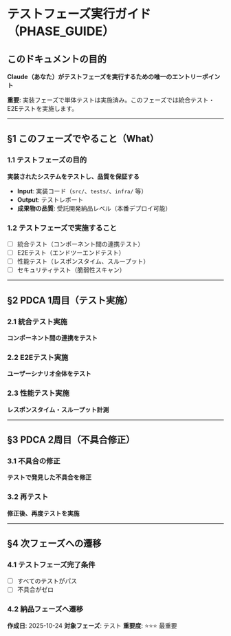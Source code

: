# テストフェーズ実行ガイド（PHASE_GUIDE）

## このドキュメントの目的

**Claude（あなた）がテストフェーズを実行するための唯一のエントリーポイント**

**重要**: 実装フェーズで単体テストは実施済み。このフェーズでは統合テスト・E2Eテストを実施します。

---

## §1 このフェーズでやること（What）

### 1.1 テストフェーズの目的

**実装されたシステムをテストし、品質を保証する**

- **Input**: 実装コード（`src/`、`tests/`、`infra/` 等）
- **Output**: テストレポート
- **成果物の品質**: 受託開発納品レベル（本番デプロイ可能）

### 1.2 テストフェーズで実施すること

- [ ] 統合テスト（コンポーネント間の連携テスト）
- [ ] E2Eテスト（エンドツーエンドテスト）
- [ ] 性能テスト（レスポンスタイム、スループット）
- [ ] セキュリティテスト（脆弱性スキャン）

---

## §2 PDCA 1周目（テスト実施）

### 2.1 統合テスト実施

**コンポーネント間の連携をテスト**

### 2.2 E2Eテスト実施

**ユーザーシナリオ全体をテスト**

### 2.3 性能テスト実施

**レスポンスタイム・スループット計測**

---

## §3 PDCA 2周目（不具合修正）

### 3.1 不具合の修正

**テストで発見した不具合を修正**

### 3.2 再テスト

**修正後、再度テストを実施**

---

## §4 次フェーズへの遷移

### 4.1 テストフェーズ完了条件

- [ ] すべてのテストがパス
- [ ] 不具合がゼロ

### 4.2 納品フェーズへ遷移

**作成日**: 2025-10-24
**対象フェーズ**: テスト
**重要度**: ⭐⭐⭐ 最重要
